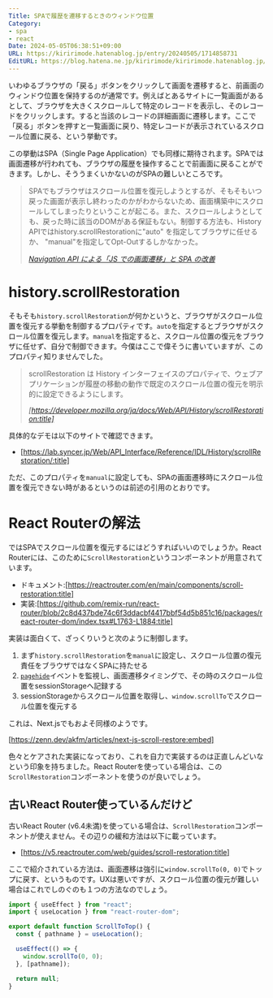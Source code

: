 ```yaml
---
Title: SPAで履歴を遷移するときのウィンドウ位置
Category:
- spa
- react
Date: 2024-05-05T06:38:51+09:00
URL: https://kiririmode.hatenablog.jp/entry/20240505/1714858731
EditURL: https://blog.hatena.ne.jp/kiririmode/kiririmode.hatenablog.jp/atom/entry/6801883189103804045
---
```


いわゆるブラウザの「戻る」ボタンをクリックして画面を遷移すると、前画面のウィンドウ位置を保持するのが通常です。例えばとあるサイトに一覧画面があるとして、ブラウザを大きくスクロールして特定のレコードを表示し、そのレコードをクリックします。すると当該のレコードの詳細画面に遷移します。ここで「戻る」ボタンを押すと一覧画面に戻り、特定レコードが表示されているスクロール位置に戻る、という挙動です。

この挙動はSPA（Single Page Application）でも同様に期待されます。SPAでは画面遷移が行われても、ブラウザの履歴を操作することで前画面に戻ることができます。しかし、そううまくいかないのがSPAの難しいところです。

> SPAでもブラウザはスクロール位置を復元しようとするが、そもそもいつ戻った画面が表示し終わったのかがわからないため、画面構築中にスクロールしてしまったりということが起こる。また、スクロールしようとしても、戻った時に該当のDOMがある保証もない。制御する方法も、History APIではhistory.scrollRestorationに"auto" を指定してブラウザに任せるか、 "manual"を指定してOpt-Outするしかなかった。
>
> <cite>[Navigation API による「JS での画面遷移」と SPA の改善](https://blog.jxck.io/entries/2022-04-22/navigation-api.html#%E3%82%B9%E3%82%AF%E3%83%AD%E3%83%BC%E3%83%AB%E3%81%AE%E7%AE%A1%E7%90%86)</cite>

# history.scrollRestoration

そもそも`history.scrollRestoration`が何かというと、ブラウザがスクロール位置を復元する挙動を制御するプロパティです。`auto`を指定するとブラウザがスクロール位置を復元します。`manual`を指定すると、スクロール位置の復元をブラウザに任せず、自分で制御できます。今僕はここで偉そうに書いていますが、このプロパティ知りませんでした。

> scrollRestoration は History インターフェイスのプロパティで、ウェブアプリケーションが履歴の移動の動作で既定のスクロール位置の復元を明示的に設定できるようにします。
>
> <cite>[https://developer.mozilla.org/ja/docs/Web/API/History/scrollRestoration:title]</cite>

具体的なデモは以下のサイトで確認できます。

- [https://lab.syncer.jp/Web/API_Interface/Reference/IDL/History/scrollRestoration/:title]

ただ、このプロパティを`manual`に設定しても、SPAの画面遷移時にスクロール位置を復元できない時があるというのは前述の引用のとおりです。

# React Routerの解法

ではSPAでスクロール位置を復元するにはどうすればいいのでしょうか。React Routerには、このために`ScrollRestoration`というコンポーネントが用意されています。

<!-- textlint-disable ja-technical-writing/sentence-length -->
- ドキュメント:[https://reactrouter.com/en/main/components/scroll-restoration:title]
- 実装:[https://github.com/remix-run/react-router/blob/2c8d437bde74c6f3ddacbf4417bbf54d5b851c16/packages/react-router-dom/index.tsx#L1763-L1884:title]
<!-- textlint-enable ja-technical-writing/sentence-length -->

実装は面白くて、ざっくりいうと次のように制御します。

1. まず`history.scrollRestoration`を`manual`に設定し、スクロール位置の復元責任をブラウザではなくSPAに持たせる
2. [`pagehide`](https://developer.mozilla.org/ja/docs/Web/API/Window/pagehide_event)イベントを監視し、画面遷移タイミングで、その時のスクロール位置をsessionStorageへ記録する
3. sessionStorageからスクロール位置を取得し、`window.scrollTo`でスクロール位置を復元する

これは、Next.jsでもおよそ同様のようです。

[https://zenn.dev/akfm/articles/next-js-scroll-restore:embed]

色々とケアされた実装になっており、これを自力で実装するのは正直しんどいなという印象を持ちました。React Routerを使っている場合は、この`ScrollRestoration`コンポーネントを使うのが良いでしょう。

## 古いReact Router使っているんだけど

古いReact Router (v6.4未満)を使っている場合は、`ScrollRestoration`コンポーネントが使えません。その辺りの緩和方法は以下に載っています。

- [https://v5.reactrouter.com/web/guides/scroll-restoration:title]

ここで紹介されている方法は、画面遷移は強引に`window.scrollTo(0, 0)`でトップに戻す、というものです。UXは悪いですが、スクロール位置の復元が難しい場合はこれでしのぐのも１つの方法なのでしょう。

```javascript
import { useEffect } from "react";
import { useLocation } from "react-router-dom";

export default function ScrollToTop() {
  const { pathname } = useLocation();

  useEffect(() => {
    window.scrollTo(0, 0);
  }, [pathname]);

  return null;
}
```
